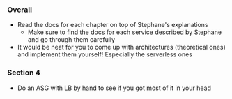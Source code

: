 ### Overall
- Read the docs for each chapter on top of Stephane's explanations
    - Make sure to find the docs for each service described by Stephane and go through them carefully 
- It would be neat for you to come up with architectures (theoretical ones) and implement them yourself! Especially the serverless ones

### Section 4
- Do an ASG with LB by hand to see if you got most of it in your head

